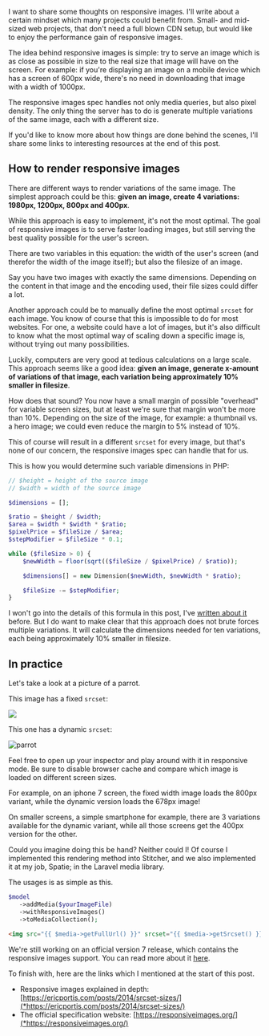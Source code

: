 I want to share some thoughts on responsive images.
I'll write about a certain mindset which many projects could benefit from.
Small- and mid-sized web projects, that don't need a full blown CDN setup, 
but would like to enjoy the performance gain of responsive images.

The idea behind responsive images is simple: 
try to serve an image which is as close as possible in size to the real size that image will have on the screen.
For example: if you're displaying an image on a mobile device which has a screen of 600px wide, 
there's no need in downloading that image with a width of 1000px. 

The responsive images spec handles not only media queries, but also pixel density.
The only thing the server has to do is generate multiple variations of the same image, 
each with a different size.

If you'd like to know more about how things are done behind the scenes, 
I'll share some links to interesting resources at the end of this post.

## How to render responsive images

There are different ways to render variations of the same image. 
The simplest approach could be this: 
**given an image, create 4 variations: 1980px, 1200px, 800px and 400px**.

While this approach is easy to implement, it's not the most optimal.
The goal of responsive images is to serve faster loading images, 
but still serving the best quality possible for the user's screen.
 
There are two variables in this equation: the width of the user's screen 
(and therefor the width of the image itself); but also the filesize of an image.

Say you have two images with exactly the same dimensions. 
Depending on the content in that image and the encoding used, 
their file sizes could differ a lot. 

Another approach could be to manually define the most optimal `srcset` for each image.
You know of course that this is impossible to do for most websites.
For one, a website could have a lot of images, 
but it's also difficult to know what the most optimal way of scaling down a specific image is, 
without trying out many possibilities.

Luckily, computers are very good at tedious calculations on a large scale.
This approach seems like a good idea:
**given an image, generate x-amount of variations of that image,
each variation being approximately 10% smaller in filesize**.

How does that sound? You now have a small margin of possible "overhead" 
for variable screen sizes, but at least we're sure that margin won't be more than 10%.
Depending on the size of the image, for example: a thumbnail vs. a hero image; 
we could even reduce the margin to 5% instead of 10%.

This of course will result in a different `srcset` for every image, 
but that's none of our concern, the responsive images spec can handle that for us.

This is how you would determine such variable dimensions in PHP:

```php
// $height = height of the source image
// $width = width of the source image

$dimensions = [];

$ratio = $height / $width;
$area = $width * $width * $ratio;
$pixelPrice = $fileSize / $area;
$stepModifier = $fileSize * 0.1;

while ($fileSize > 0) {
    $newWidth = floor(sqrt(($fileSize / $pixelPrice) / $ratio));

    $dimensions[] = new Dimension($newWidth, $newWidth * $ratio);

    $fileSize -= $stepModifier;
}
```

I won't go into the details of this formula in this post, 
I've [written about it](*https://www.stitcher.io/blog/tackling_repsonsive_images-part_2) before.
But I do want to make clear that this approach does not brute forces multiple variations.
It will calculate the dimensions needed for ten variations, 
each being approximately 10% smaller in filesize. 

## In practice

Let's take a look at a picture of a parrot.

This image has a fixed `srcset`:

<p>
    <img src="/img/static/parrot-fixed-800.jpg" srcset="/img/static/parrot-fixed-1920.jpg 1920w, /img/static/parrot-fixed-1200.jpg 1200w, /img/static/parrot-fixed-800.jpg 800w, /img/static/parrot-fixed-400.jpg 400w"/>
</p>

This one has a dynamic `srcset`:

![parrot](/img/blog/responsive/parrot.jpg)

Feel free to open up your inspector and play around with it in responsive mode.
Be sure to disable browser cache and compare which image is loaded on different screen sizes.

For example, on an iphone 7 screen, the fixed width image loads the 800px variant, 
while the dynamic version loads the 678px image! 

On smaller screens, a simple smartphone for example, 
there are 3 variations available for the dynamic variant, 
while all those screens get the 400px version for the other.

Could you imagine doing this be hand? 
Neither could I! Of course I implemented this rendering method into Stitcher, 
and we also implemented it at my job, Spatie; in the Laravel media library.

The usages is as simple as this.

```php
$model
   ->addMedia($yourImageFile)
   ->withResponsiveImages()
   ->toMediaCollection();
```

```html
<img src="{{ $media->getFullUrl() }}" srcset="{{ $media->getSrcset() }}" sizes="[your own logic]"/>
```

We're still working on an official version 7 release, which contains the responsive images support.
You can read more about it [here](*https://docs.spatie.be/laravel-medialibrary/v7/responsive-images/getting-started-with-responsive-images).

To finish with, here are the links which I mentioned at the start of this post. 

- Responsive images explained in depth: 
[https://ericportis.com/posts/2014/srcset-sizes/](*https://ericportis.com/posts/2014/srcset-sizes/)
- The official specification website: 
[https://responsiveimages.org/](*https://responsiveimages.org/)
